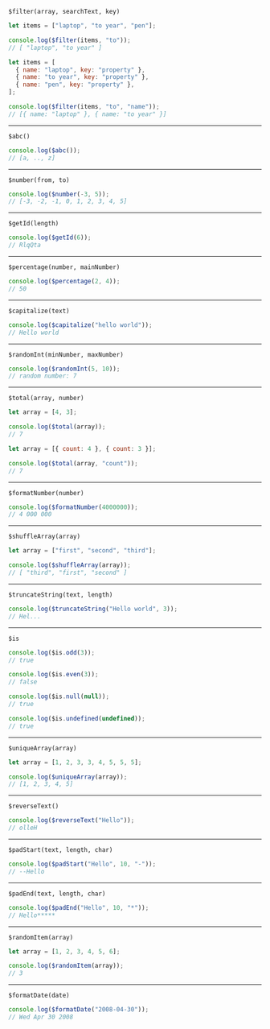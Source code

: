<code>$filter(array, searchText, key)</code>

```js
let items = ["laptop", "to year", "pen"];

console.log($filter(items, "to"));
// [ "laptop", "to year" ]
```

```js
let items = [
  { name: "laptop", key: "property" },
  { name: "to year", key: "property" },
  { name: "pen", key: "property" },
];

console.log($filter(items, "to", "name"));
// [{ name: "laptop" }, { name: "to year" }]
```

---

<code>$abc()</code>

```js
console.log($abc());
// [a, .., z]
```

---

<code>$number(from, to)</code>

```js
console.log($number(-3, 5));
// [-3, -2, -1, 0, 1, 2, 3, 4, 5]
```

---

<code>$getId(length)</code>

```js
console.log($getId(6));
// RlqQta
```

---

<code>$percentage(number, mainNumber)</code>

```js
console.log($percentage(2, 4));
// 50
```

---

<code>$capitalize(text)</code>

```js
console.log($capitalize("hello world"));
// Hello world
```

---

<code>$randomInt(minNumber, maxNumber)</code>

```js
console.log($randomInt(5, 10));
// random number: 7
```

---

<code>$total(array, number)</code>

```js
let array = [4, 3];

console.log($total(array));
// 7
```

```js
let array = [{ count: 4 }, { count: 3 }];

console.log($total(array, "count"));
// 7
```

---

<code>$formatNumber(number)</code>

```js
console.log($formatNumber(4000000));
// 4 000 000
```

---

<code>$shuffleArray(array)</code>

```js
let array = ["first", "second", "third"];

console.log($shuffleArray(array));
// [ "third", "first", "second" ]
```

---

<code>$truncateString(text, length)</code>

```js
console.log($truncateString("Hello world", 3));
// Hel...
```

---

<code>$is</code>

```js
console.log($is.odd(3));
// true
```

```js
console.log($is.even(3));
// false
```

```js
console.log($is.null(null));
// true
```

```js
console.log($is.undefined(undefined));
// true
```

---

<code>$uniqueArray(array)</code>

```js
let array = [1, 2, 3, 3, 4, 5, 5, 5];

console.log($uniqueArray(array));
// [1, 2, 3, 4, 5]
```

---

<code>$reverseText()</code>

```js
console.log($reverseText("Hello"));
// olleH
```

---

<code>$padStart(text, length, char)</code>

```js
console.log($padStart("Hello", 10, "-"));
// --Hello
```

---

<code>$padEnd(text, length, char)</code>

```js
console.log($padEnd("Hello", 10, "*"));
// Hello*****
```

---

<code>$randomItem(array)</code>

```js
let array = [1, 2, 3, 4, 5, 6];

console.log($randomItem(array));
// 3
```

---

<code>$formatDate(date)</code>

```js
console.log($formatDate("2008-04-30"));
// Wed Apr 30 2008
```
